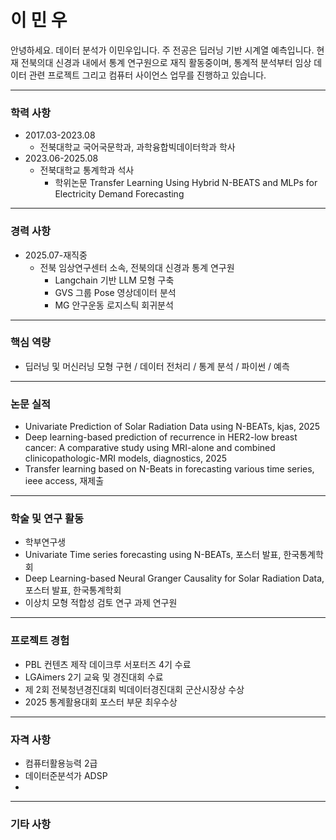 # 이 민 우

안녕하세요. 데이터 분석가 이민우입니다. 주 전공은 딥러닝 기반 시계열 예측입니다. 현재 전북의대 신경과 내에서 통계 연구원으로 재직 활동중이며, 통계적 분석부터 임상 데이터 관련 프로젝트 그리고 컴퓨터 사이언스 업무를 진행하고 있습니다.

---
### 학력 사항

- 2017.03-2023.08
  - 전북대학교 국어국문학과, 과학융합빅데이터학과 학사
- 2023.06-2025.08
  - 전북대학교 통계학과 석사
    - 학위논문 Transfer Learning Using Hybrid N-BEATS and MLPs for Electricity Demand Forecasting

---
### 경력 사항
- 2025.07-재직중
  - 전북 임상연구센터 소속, 전북의대 신경과 통계 연구원
    - Langchain 기반 LLM 모형 구축
    - GVS 그룹 Pose 영상데이터 분석
    - MG 안구운동 로지스틱 회귀분석

---
### 핵심 역량
- 딥러닝 및 머신러닝 모형 구현 / 데이터 전처리 / 통계 분석 / 파이썬 / 예측

---
### 논문 실적
- Univariate Prediction of Solar Radiation Data using N-BEATs, kjas, 2025
- Deep learning-based prediction of recurrence in HER2-low breast
cancer: A comparative study using MRI-alone and combined
clinicopathologic-MRI models, diagnostics, 2025
- Transfer learning based on N-Beats in forecasting various time series, ieee access, 재제출

---
### 학술 및 연구 활동
- 학부연구생 
- Univariate Time series forecasting using N-BEATs, 포스터 발표, 한국통계학회
- Deep Learning-based Neural Granger Causality for Solar Radiation Data, 포스터 발표, 한국통계학회
- 이상치 모형 적합성 검토 연구 과제 연구원

---
### 프로젝트 경험
- PBL 컨텐츠 제작 데이크루 서포터즈 4기 수료
- LGAimers 2기 교육 및 경진대회 수료
- 제 2회 전북청년경진대회 빅데이터경진대회 군산시장상 수상
- 2025 통계활용대회 포스터 부문 최우수상 

---
### 자격 사항
- 컴퓨터활용능력 2급
- 데이터준분석가 ADSP
-
---
### 기타 사항
